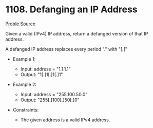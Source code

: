 # 1108. Defanging an IP Address

[Proble Source](https://leetcode.com/problems/defanging-an-ip-address/description/)

Given a valid (IPv4) IP address, return a defanged version of that IP address.

A defanged IP address replaces every period "." with "[.]"

* Example 1:

    - Input: address = "1.1.1.1"
    - Output: "1[.]1[.]1[.]1"

* Example 2:

    - Input: address = "255.100.50.0"
    - Output: "255[.]100[.]50[.]0"

* Constraints:

    - The given address is a valid IPv4 address.

